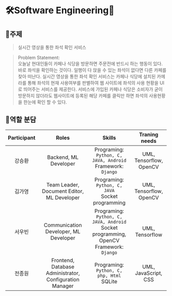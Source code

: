 # 🛠️Software Engineering🧰

## 📖주제
> 실시간 영상을 통한 좌석 확인 서비스

> Problem Statement:  
>   오늘날 현대인들이 카페나 식당을 방문하면 주문전에 반드시 하는 행동이 있다. 바로 좌석을 확인하는 것이다. 일행이 다 앉을 수 있는 좌석이 없다면 다른 카페를 찾아 떠난다.
>   실시간 영상을 통한 좌석 확인 서비스는 카페나 식당에 설치된 카메라를 통해 좌석의 현재 사용여부를 판별하여 웹 사이트에 좌석의 사용 현황을 UI로 띄어주는 서비스를 제공한다.
>   서비스에 가입된 카페나 식당은 소비자가 굳이 방문하지 않더라도 웹사이트에 등록된 해당 카페를 클릭만 하면 좌석의 사용현황을 한눈에 확인 할 수 있다. 
## 🤝역할 분담
| Participant | Roles | Skills | Traning needs |
|:---:|:---:|:---:|:---:|
|강승환| Backend, ML Developer | Programing: `Python, C, JAVA, Android`<br/>Framework: `Django` | UML, Tensorflow, OpenCV |
|김가영| Team Leader, Document Editor, ML Developer | Programing: `Python, C, JAVA`<br/>Socket programming | UML, Tensorflow, OpenCV |
|서우빈| Communication Developer, ML Developer | Programing: `Python, C, JAVA, Android` <br/>Socket programming, OpenCV <br/>Framework: `Django` | UML, Tensorflow |
|전종원| Frontend, Database Administrator, Configuration Manager| Programing: `Python, C, php, Html` <br/>SQLite | UML, JavaScript, CSS |

